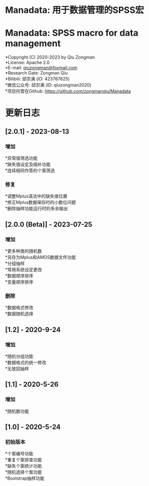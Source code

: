 # Manadata: 用于数据管理的SPSS宏   
# Manadata: SPSS macro for data management    
*Copyright (C) 2020-2023 by Qiu Zongman    
*License: Apache 2.0    
*E-mail: qiuzongman@foxmail.com    
*Research Gate: Zongman Qiu    
*Bilibili: 邱宗满 (ID: 423767625)    
*微信公众号: 邱宗满 (ID: qiuzongman2020)    
*项目托管在Github: https://github.com/zongmanqiu/Manadata    
    
# 更新日志    
## [2.0.1] - 2023-08-13    
### 增加    
*异常值筛选功能    
*缺失值设定及插补功能    
*连续相同作答的个案筛选
### 修复    
*调整Mplus语法中的缺失值位置    
*修正Mplus数据保存时的小数位问题    
*删除抽样功能运行时的多余输出    
## [2.0.0 (Beta)] - 2023-07-25    
### 增加    
*更多种类的随机数    
*另存为Mplus和AMOS数据文件功能    
*分组抽样    
*常用系统设定更改    
*数据顺序排序    
*变量顺序排序    
### 删除    
*数据格式修改    
*数据随机选择    
## [1.2] - 2020-9-24    
### 增加    
*随机分组功能    
*数据格式的统一修改    
*无放回抽样    
## [1.1] - 2020-5-26    
### 增加    
*随机数功能    
## [1.0] - 2020-5-24    
### 初始版本    
*个案编号功能    
*重复个案排查功能    
*缺失个案统计功能    
*随机选择个案功能    
*Bootstrap抽样功能    
